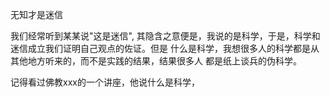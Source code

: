 无知才是迷信

我们经常听到某某说"这是迷信",
    其隐含之意便是，我说的是科学，于是，科学和迷信成立我们证明自己观点的佐证。但是
    什么是科学，我想很多人的科学都是从其他地方听来的，而不是实践的结果，结果很多人
    都是纸上谈兵的伪科学。

记得看过佛教xxx的一个讲座，他说什么是科学，
